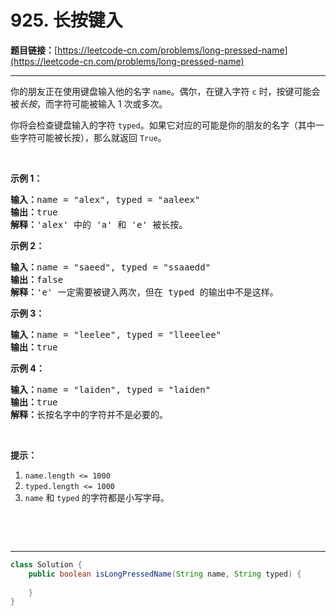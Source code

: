 # 925. 长按键入

**题目链接：**[https://leetcode-cn.com/problems/long-pressed-name](https://leetcode-cn.com/problems/long-pressed-name)

---

<div class="content__1Y2H">
 <div class="notranslate">
  <p>你的朋友正在使用键盘输入他的名字&nbsp;<code>name</code>。偶尔，在键入字符&nbsp;<code>c</code>&nbsp;时，按键可能会被<em>长按</em>，而字符可能被输入 1 次或多次。</p> 
  <p>你将会检查键盘输入的字符&nbsp;<code>typed</code>。如果它对应的可能是你的朋友的名字（其中一些字符可能被长按），那么就返回&nbsp;<code>True</code>。</p> 
  <p>&nbsp;</p> 
  <p><strong>示例 1：</strong></p> 
  <pre class="language-text"><strong>输入：</strong>name = "alex", typed = "aaleex"
<strong>输出：</strong>true
<strong>解释：</strong>'alex' 中的 'a' 和 'e' 被长按。
</pre> 
  <p><strong>示例 2：</strong></p> 
  <pre class="language-text"><strong>输入：</strong>name = "saeed", typed = "ssaaedd"
<strong>输出：</strong>false
<strong>解释：</strong>'e' 一定需要被键入两次，但在 typed 的输出中不是这样。
</pre> 
  <p><strong>示例 3：</strong></p> 
  <pre class="language-text"><strong>输入：</strong>name = "leelee", typed = "lleeelee"
<strong>输出：</strong>true
</pre> 
  <p><strong>示例 4：</strong></p> 
  <pre class="language-text"><strong>输入：</strong>name = "laiden", typed = "laiden"
<strong>输出：</strong>true
<strong>解释：</strong>长按名字中的字符并不是必要的。
</pre> 
  <p>&nbsp;</p> 
  <p><strong>提示：</strong></p> 
  <ol> 
   <li><code>name.length &lt;= 1000</code></li> 
   <li><code>typed.length &lt;= 1000</code></li> 
   <li><code>name</code> 和&nbsp;<code>typed</code>&nbsp;的字符都是小写字母。</li> 
  </ol> 
  <p>&nbsp;</p> 
  <p>&nbsp;</p> 
 </div>
</div>

---

```java
class Solution {
    public boolean isLongPressedName(String name, String typed) {
        
    }
}
```